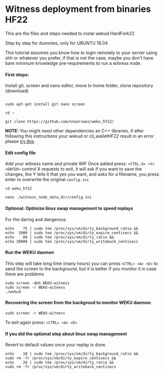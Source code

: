 # Witness deployment from binaries HF22
This are the files and steps needed to instal wekud HardFork22

Step by step for dummies, only for UBUNTU 16.04

This tutorial assumes you know how to login remotely to your server using shh or whatever you prefer, if that is not the case, maybe you don't have bare minimum knowledge pre-requirements to run a witness node.



#### First steps: 
Install git, screen and nano editor, move to home folder, clone repository (download)
```

sudo apt-get install git nano screen

cd ~

git clone https://github.com/nnnarvaez/weku_hf22/ 

```

**NOTE:** You might need other dependencies an C++ libraries, if after following this instructions your wekud or cli_walletHF22 result in an error please [try this](https://github.com/nnnarvaez/weku_hf22/blob/master/dependencies.md)


#### Edit config file
Add your witness name and private WIF
Once added press: `<CTRL-X> <Y> <ENTER>`
control X requests to exit, it will ask if you want to save the changes, the Y tells it that yes you want, and asks for a filename, you press enter to overwrite the original `config.ini`

```
cd weku_hf22

nano ./witness_node_data_dir/config.ini

```

#### Optional: Optimize linux swap management to speed replays
For the daring and dangerous.
```
echo    75 | sudo tee /proc/sys/vm/dirty_background_ratio &&
echo  1000 | sudo tee /proc/sys/vm/dirty_expire_centisecs &&
echo    80 | sudo tee /proc/sys/vm/dirty_ratio &&
echo 30000 | sudo tee /proc/sys/vm/dirty_writeback_centisecs
``` 

#### Run the WEKU daemon 
This step will take long time (many hours) you can press `<CTRL> <A> <D>` to send the screen to the background, but it is better if you monitor it in case there are problems

```
sudo screen -dmS WEKU-witness
sudo screen -r WEKU-witness
./wekud
```

#### Recovering the screen from the backgroud to monitor WEKU daemon

```
sudo screen -r WEKU-witness
```` 

To exit again press: `<CTRL> <A> <D>`

#### If you did the optional step about linux swap management
Revert to default values once your replay is done. 

```
echo    10 | sudo tee /proc/sys/vm/dirty_background_ratio &&
sudo rm -fr /proc/sys/vm/dirty_expire_centisecs &&
echo    20 | sudo tee /proc/sys/vm/dirty_ratio &&
sudo rm -fr /proc/sys/vm/dirty_writeback_centisecs 
```
